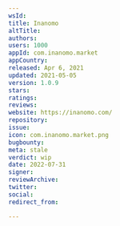 ```yaml
---
wsId: 
title: Inanomo
altTitle: 
authors: 
users: 1000
appId: com.inanomo.market
appCountry: 
released: Apr 6, 2021
updated: 2021-05-05
version: 1.0.9
stars: 
ratings: 
reviews: 
website: https://inanomo.com/
repository: 
issue: 
icon: com.inanomo.market.png
bugbounty: 
meta: stale
verdict: wip
date: 2022-07-31
signer: 
reviewArchive: 
twitter: 
social: 
redirect_from: 

---
```


